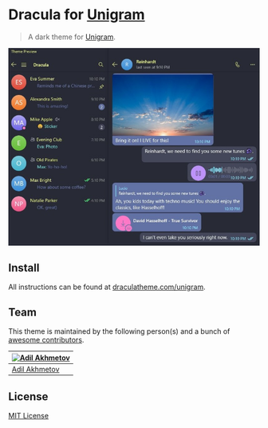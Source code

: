 # Dracula for [Unigram](https://github.com/UnigramDev/Unigram)

> A dark theme for [Unigram](https://github.com/UnigramDev/Unigram).

![Screenshot](./screenshot.png)

## Install

All instructions can be found at [draculatheme.com/unigram](https://draculatheme.com/unigram).

## Team

This theme is maintained by the following person(s) and a bunch of [awesome contributors](https://github.com/dracula/unigram/graphs/contributors).

[![Adil Akhmetov](https://github.com/weeebdev.png?size=100)](https://github.com/weeebdev) |
--- |
[Adil Akhmetov](https://github.com/weeebdev) |

## License

[MIT License](./LICENSE)
